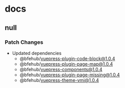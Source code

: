 # docs

## null

### Patch Changes

- Updated dependencies
  - @bfehub/vuepress-plugin-code-block@1.0.4
  - @bfehub/vuepress-plugin-page-map@1.0.4
  - @bfehub/vuepress-components@1.0.4
  - @bfehub/vuepress-plugin-page-missing@1.0.4
  - @bfehub/vuepress-theme-vmi@1.0.4

